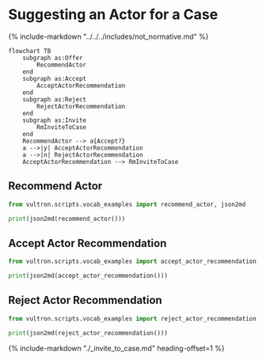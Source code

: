 # Suggesting an Actor for a Case

{% include-markdown "../../../includes/not_normative.md" %}

```mermaid
flowchart TB
    subgraph as:Offer
        RecommendActor
    end
    subgraph as:Accept
        AcceptActorRecommendation
    end
    subgraph as:Reject
        RejectActorRecommendation
    end
    subgraph as:Invite
        RmInviteToCase
    end
    RecommendActor --> a{Accept?}
    a -->|y| AcceptActorRecommendation
    a -->|n| RejectActorRecommendation
    AcceptActorRecommendation --> RmInviteToCase
```

## Recommend Actor

```python exec="true" idprefix=""
from vultron.scripts.vocab_examples import recommend_actor, json2md

print(json2md(recommend_actor()))
```

## Accept Actor Recommendation

```python exec="true" idprefix=""
from vultron.scripts.vocab_examples import accept_actor_recommendation, json2md

print(json2md(accept_actor_recommendation()))
```

## Reject Actor Recommendation

```python exec="true" idprefix=""
from vultron.scripts.vocab_examples import reject_actor_recommendation, json2md

print(json2md(reject_actor_recommendation()))
```

{% include-markdown "./_invite_to_case.md" heading-offset=1 %}
